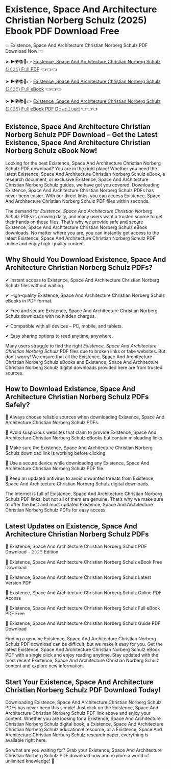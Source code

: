 # Existence, Space And Architecture Christian Norberg Schulz (2025) Ebook PDF Download Free

💥 Existence, Space And Architecture Christian Norberg Schulz PDF Download Now! 💥

➤ ►🌍📚📱👉 [Existence, Space And Architecture Christian Norberg Schulz (𝟸𝟶𝟸𝟻) F𝚞ll PDF](https://getpdf.xyz/existence-space-and-architecture-christian-norberg-schulz) 👈👈👈


➤ ►🌍📚📱👉 [Existence, Space And Architecture Christian Norberg Schulz (𝟸𝟶𝟸𝟻) F𝚞ll eBook](https://getpdf.xyz/existence-space-and-architecture-christian-norberg-schulz) 👈👈👈


➤ ►🌍📚📱👉 [Existence, Space And Architecture Christian Norberg Schulz (𝟸𝟶𝟸𝟻) F𝚞ll eBook PDF D𝚘𝚠𝚗𝚕𝚘a𝚍](https://getpdf.xyz/existence-space-and-architecture-christian-norberg-schulz) 👈👈👈


## Existence, Space And Architecture Christian Norberg Schulz PDF Download – Get the Latest Existence, Space And Architecture Christian Norberg Schulz eBook Now!

Looking for the best Existence, Space And Architecture Christian Norberg Schulz PDF download? You are in the right place! Whether you need the latest Existence, Space And Architecture Christian Norberg Schulz eBook, a research document, or exclusive Existence, Space And Architecture Christian Norberg Schulz guides, we have got you covered. Downloading Existence, Space And Architecture Christian Norberg Schulz PDFs has never been easier. With our direct links, you can access Existence, Space And Architecture Christian Norberg Schulz PDF files within seconds.

The demand for *Existence, Space And Architecture Christian Norberg Schulz* PDFs is growing daily, and many users want a trusted source to get their hands on these files. That’s why we provide safe and secure Existence, Space And Architecture Christian Norberg Schulz eBook downloads. No matter where you are, you can instantly get access to the latest Existence, Space And Architecture Christian Norberg Schulz PDF online and enjoy high-quality content.

## Why Should You Download Existence, Space And Architecture Christian Norberg Schulz PDFs?

✔ Instant access to Existence, Space And Architecture Christian Norberg Schulz files without waiting.

✔ High-quality Existence, Space And Architecture Christian Norberg Schulz eBooks in PDF format.

✔ Free and secure Existence, Space And Architecture Christian Norberg Schulz downloads with no hidden charges.

✔ Compatible with all devices – PC, mobile, and tablets.

✔ Easy sharing options to read anytime, anywhere.

Many users struggle to find the right *Existence, Space And Architecture Christian Norberg Schulz* PDF files due to broken links or fake websites. But don’t worry! We ensure that all the Existence, Space And Architecture Christian Norberg Schulz eBooks and Existence, Space And Architecture Christian Norberg Schulz digital downloads provided here are from trusted sources.

## How to Download Existence, Space And Architecture Christian Norberg Schulz PDFs Safely?

📌 Always choose reliable sources when downloading Existence, Space And Architecture Christian Norberg Schulz PDFs.

📌 Avoid suspicious websites that claim to provide Existence, Space And Architecture Christian Norberg Schulz eBooks but contain misleading links.

📌 Make sure the Existence, Space And Architecture Christian Norberg Schulz download link is working before clicking.

📌 Use a secure device while downloading any Existence, Space And Architecture Christian Norberg Schulz PDF file.

📌 Keep an updated antivirus to avoid unwanted threats from Existence, Space And Architecture Christian Norberg Schulz digital downloads.

The internet is full of Existence, Space And Architecture Christian Norberg Schulz PDF links, but not all of them are genuine. That’s why we make sure to offer the best and most updated Existence, Space And Architecture Christian Norberg Schulz PDFs for easy access.

## Latest Updates on Existence, Space And Architecture Christian Norberg Schulz PDFs

🔹 Existence, Space And Architecture Christian Norberg Schulz PDF Download – 𝟸𝟶𝟸𝟻 Edition

🔹 Existence, Space And Architecture Christian Norberg Schulz eBook Free Download

🔹 Existence, Space And Architecture Christian Norberg Schulz Latest Version PDF

🔹 Existence, Space And Architecture Christian Norberg Schulz Online PDF Access

🔹 Existence, Space And Architecture Christian Norberg Schulz Full eBook PDF Free

🔹 Existence, Space And Architecture Christian Norberg Schulz Guide PDF Download

Finding a genuine Existence, Space And Architecture Christian Norberg Schulz PDF download can be difficult, but we make it easy for you. Get the latest Existence, Space And Architecture Christian Norberg Schulz eBook PDF with a single click and enjoy reading anytime. Stay updated with the most recent Existence, Space And Architecture Christian Norberg Schulz content and explore new information.

## Start Your Existence, Space And Architecture Christian Norberg Schulz PDF Download Today!

Downloading Existence, Space And Architecture Christian Norberg Schulz PDFs has never been this simple! Just click on the Existence, Space And Architecture Christian Norberg Schulz PDF link above and enjoy your content. Whether you are looking for a Existence, Space And Architecture Christian Norberg Schulz digital book, a Existence, Space And Architecture Christian Norberg Schulz educational resource, or a Existence, Space And Architecture Christian Norberg Schulz research paper, everything is available right here.

So what are you waiting for? Grab your Existence, Space And Architecture Christian Norberg Schulz PDF download now and explore a world of unlimited knowledge! 🚀